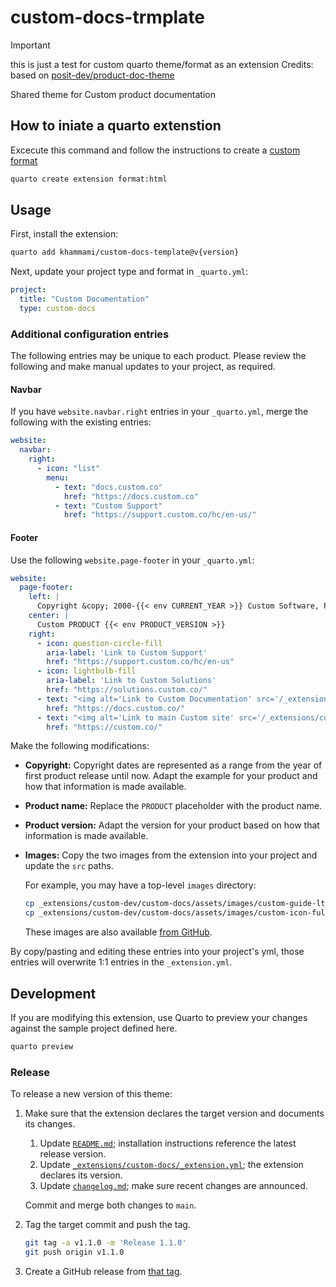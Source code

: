 # custom-docs-trmplate

> [!IMPORTANT]  
> this is just a test for custom quarto theme/format as an extension
> Credits: based on [posit-dev/product-doc-theme](https://github.com/posit-dev/product-doc-theme)

Shared theme for Custom product documentation

## How to iniate a quarto extenstion

Excecute this command and follow the instructions to create a [custom format](https://quarto.org/docs/extensions/formats.html#quick-start)

```bash
quarto create extension format:html
```

## Usage

First, install the extension:

```bash
quarto add khammami/custom-docs-template@v{version}
```

Next, update your project type and format in `_quarto.yml`:

```yaml
project:
  title: "Custom Documentation"
  type: custom-docs
```

### Additional configuration entries

The following entries may be unique to each product. Please review the following and make manual updates to your project, as required.

#### Navbar

If you have `website.navbar.right` entries in your `_quarto.yml`,
merge the following with the existing entries:

```yaml
website:
  navbar:
    right:
      - icon: "list"
        menu:
          - text: "docs.custom.co"
            href: "https://docs.custom.co"
          - text: "Custom Support"
            href: "https://support.custom.co/hc/en-us/"
```

#### Footer

Use the following `website.page-footer` in your `_quarto.yml`:

```yaml
website:
  page-footer:
    left: |
      Copyright &copy; 2000-{{< env CURRENT_YEAR >}} Custom Software, PBC. All Rights Reserved.
    center: |
      Custom PRODUCT {{< env PRODUCT_VERSION >}}
    right:
      - icon: question-circle-fill
        aria-label: 'Link to Custom Support'
        href: "https://support.custom.co/hc/en-us"
      - icon: lightbulb-fill
        aria-label: 'Link to Custom Solutions'
        href: "https://solutions.custom.co/"
      - text: "<img alt='Link to Custom Documentation' src='/_extensions/custom-docs/assets/images/custom-guide-ltmd.svg' id='footer-right-logo'>"
        href: "https://docs.custom.co/"
      - text: "<img alt='Link to main Custom site' src='/_extensions/custom-docs/assets/images/custom-icon-fullcolor.svg' id='footer-right-custom-logo'>"
        href: "https://custom.co/"
```

Make the following modifications:

- **Copyright:** Copyright dates are represented as a range from the year of
  first product release until now. Adapt the example for your product and
  how that information is made available.

- **Product name:** Replace the `PRODUCT` placeholder with the product name.

- **Product version:** Adapt the version for your product based on how that
  information is made available.

- **Images:** Copy the two images from the extension into your project and update the `src` paths.

  For example, you may have a top-level `images` directory:

  ```bash
  cp _extensions/custom-dev/custom-docs/assets/images/custom-guide-ltmd.svg images
  cp _extensions/custom-dev/custom-docs/assets/images/custom-icon-fullcolor.svg images
  ```

  These images are also available [from
  GitHub](https://github.com/khammami/custom-docs-template/tree/main/_extensions/custom-docs/assets/images).

By copy/pasting and editing these entries into your project's yml, those entries will overwrite 1:1 entries in the `_extension.yml`.

## Development

If you are modifying this extension, use Quarto to preview your changes
against the sample project defined here.

```bash
quarto preview
```

### Release

To release a new version of this theme:

1. Make sure that the extension declares the target version and documents its
    changes.

    1. Update
        [`README.md`](https://github.com/custom-dev/product-doc-theme/blob/main/README.md);
        installation instructions reference the latest release version.
    1. Update
        [`_extensions/custom-docs/_extension.yml`](https://github.com/custom-dev/product-doc-theme/blob/main/_extensions/custom-docs/_extension.yml);
        the extension declares its version.
    1. Update
        [`changelog.md`](https://github.com/custom-dev/product-doc-theme/blob/main/changelog.md);
        make sure recent changes are announced.

    Commit and merge both changes to `main`.

2. Tag the target commit and push the tag.

    ```bash
    git tag -a v1.1.0 -m 'Release 1.1.0'
    git push origin v1.1.0
    ```

3. Create a GitHub release from [that tag](https://github.com/custom-dev/product-doc-theme/tags).
